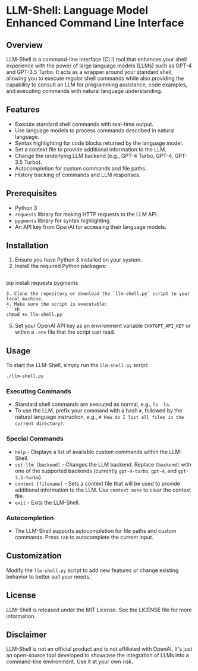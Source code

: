 # LLM-Shell: Language Model Enhanced Command Line Interface

## Overview
LLM-Shell is a command-line interface (CLI) tool that enhances your shell experience with the power of large language models (LLMs) such as GPT-4 and GPT-3.5 Turbo. It acts as a wrapper around your standard shell, allowing you to execute regular shell commands while also providing the capability to consult an LLM for programming assistance, code examples, and executing commands with natural language understanding.

## Features
- Execute standard shell commands with real-time output.
- Use language models to process commands described in natural language.
- Syntax highlighting for code blocks returned by the language model.
- Set a context file to provide additional information to the LLM.
- Change the underlying LLM backend (e.g., GPT-4 Turbo, GPT-4, GPT-3.5 Turbo).
- Autocompletion for custom commands and file paths.
- History tracking of commands and LLM responses.

## Prerequisites
- Python 3
- `requests` library for making HTTP requests to the LLM API.
- `pygments` library for syntax highlighting.
- An API key from OpenAI for accessing their language models.

## Installation
1. Ensure you have Python 3 installed on your system.
2. Install the required Python packages:
   ```
pip install requests pygments
   ```
3. Clone the repository or download the `llm-shell.py` script to your local machine.
4. Make sure the script is executable:
   ```sh
   chmod +x llm-shell.py
   ```
5. Set your OpenAI API key as an environment variable `CHATGPT_API_KEY` or within a `.env` file that the script can read.

## Usage
To start the LLM-Shell, simply run the `llm-shell.py` script:

```sh
./llm-shell.py
```

### Executing Commands
- Standard shell commands are executed as normal, e.g., `ls -la`.
- To use the LLM, prefix your command with a hash `#`, followed by the natural language instruction, e.g., `# How do I list all files in the current directory?`.

### Special Commands
- `help` - Displays a list of available custom commands within the LLM-Shell.
- `set-llm [backend]` - Changes the LLM backend. Replace `[backend]` with one of the supported backends (currently `gpt-4-turbo`, `gpt-4`, and `gpt-3.5-turbo`).
- `context [filename]` - Sets a context file that will be used to provide additional information to the LLM. Use `context none` to clear the context file.
- `exit` - Exits the LLM-Shell.

### Autocompletion
- The LLM-Shell supports autocompletion for file paths and custom commands. Press `Tab` to autocomplete the current input.

## Customization
Modify the `llm-shell.py` script to add new features or change existing behavior to better suit your needs.

## License
LLM-Shell is released under the MIT License. See the LICENSE file for more information.

## Disclaimer
LLM-Shell is not an official product and is not affiliated with OpenAI.
It's just an open-source tool developed to showcase the integration of LLMs into a command-line environment.
Use it at your own risk.
